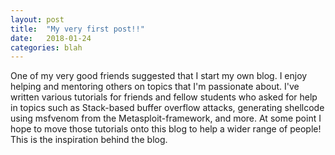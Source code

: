 ```yaml
---
layout: post
title:  "My very first post!!"
date:   2018-01-24
categories: blah
---
```


One of my very good friends suggested that I start my own blog.  I enjoy helping and mentoring others on topics that I'm passionate about.  I've written various tutorials for friends and fellow students who asked for help in topics such as Stack-based buffer overflow attacks, generating shellcode using msfvenom from the Metasploit-framework, and more.  At some point I hope to move those tutorials onto this blog to help a wider range of people!  This is the inspiration behind the blog.
